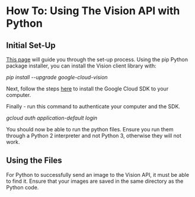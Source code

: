 # How To: Using The Vision API with Python


## Initial Set-Up

[This page](https://cloud.google.com/vision/docs/reference/libraries#client-libraries-install-python) will guide you through the set-up process. Using the pip Python package installer, you can install the Vision client library with:

_pip install --upgrade google-cloud-vision_

Next, follow the steps [here](https://cloud.google.com/sdk/docs/) to install the Google Cloud SDK to your computer.

Finally - run this command to authenticate your computer and the SDK.

_gcloud auth application-default login_

You should now be able to run the python files. Ensure you run them through a Python 2 interpreter and not Python 3, otherwise they will not work.


## Using the Files

For Python to successfully send an image to the Vision API, it must be able to find it. Ensure that your images are saved in the same directory as the Python code.

